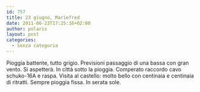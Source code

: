 ```yaml
---
id: 757
title: 23 giugno, Mariefred
date: 2011-06-23T17:25:16+02:00
author: polaris
layout: post
categories:
  - Senza categoria
---
```

Pioggia battente, tutto grigio. Previsioni passaggio di una bassa con gran vento. Si aspetterà. In città sotto la pioggia. Comperato raccordo cavo schuko-16A e raspa. Visita al castello: molto bello con centinaia e centinaia di ritratti. Sempre pioggia fissa. In serata sole.